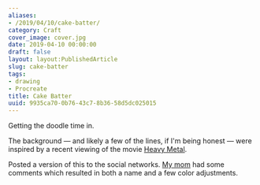 ```yaml
---
aliases:
- /2019/04/10/cake-batter/
category: Craft
cover_image: cover.jpg
date: 2019-04-10 00:00:00
draft: false
layout: layout:PublishedArticle
slug: cake-batter
tags:
- drawing
- Procreate
title: Cake Batter
uuid: 9935ca70-0b76-43c7-8b36-58d5dc025015
---
```


Getting the doodle time in.
<!--more-->

The background — and likely a few of the lines, if I'm being honest — were inspired
by a recent viewing of the movie [Heavy Metal][].

[Heavy Metal]: https://en.wikipedia.org/wiki/Heavy_Metal_(film)

Posted a version of this to the social networks. [My mom][] had some comments which
resulted in both a name and a few color adjustments.

[My mom]: https://shellybedsaul.com/